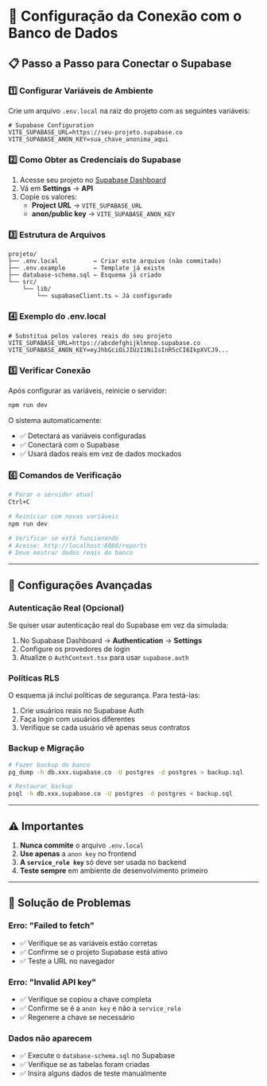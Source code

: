 # 🔗 Configuração da Conexão com o Banco de Dados

## 📋 Passo a Passo para Conectar o Supabase

### 1️⃣ **Configurar Variáveis de Ambiente**

Crie um arquivo `.env.local` na raiz do projeto com as seguintes variáveis:

```env
# Supabase Configuration
VITE_SUPABASE_URL=https://seu-projeto.supabase.co
VITE_SUPABASE_ANON_KEY=sua_chave_anonima_aqui
```

### 2️⃣ **Como Obter as Credenciais do Supabase**

1. Acesse seu projeto no [Supabase Dashboard](https://app.supabase.com)
2. Vá em **Settings** → **API**
3. Copie os valores:
   - **Project URL** → `VITE_SUPABASE_URL`
   - **anon/public key** → `VITE_SUPABASE_ANON_KEY`

### 3️⃣ **Estrutura de Arquivos**

```
projeto/
├── .env.local          ← Criar este arquivo (não commitado)
├── .env.example        ← Template já existe
├── database-schema.sql ← Esquema já criado
└── src/
    └── lib/
        └── supabaseClient.ts ← Já configurado
```

### 4️⃣ **Exemplo do .env.local**

```env
# Substitua pelos valores reais do seu projeto
VITE_SUPABASE_URL=https://abcdefghijklmnop.supabase.co
VITE_SUPABASE_ANON_KEY=eyJhbGciOiJIUzI1NiIsInR5cCI6IkpXVCJ9...
```

### 5️⃣ **Verificar Conexão**

Após configurar as variáveis, reinicie o servidor:

```bash
npm run dev
```

O sistema automaticamente:
- ✅ Detectará as variáveis configuradas
- ✅ Conectará com o Supabase
- ✅ Usará dados reais em vez de dados mockados

### 6️⃣ **Comandos de Verificação**

```bash
# Parar o servidor atual
Ctrl+C

# Reiniciar com novas variáveis
npm run dev

# Verificar se está funcionando
# Acesse: http://localhost:8080/reports
# Deve mostrar dados reais do banco
```

---

## 🔧 **Configurações Avançadas**

### **Autenticação Real (Opcional)**

Se quiser usar autenticação real do Supabase em vez da simulada:

1. No Supabase Dashboard → **Authentication** → **Settings**
2. Configure os provedores de login
3. Atualize o `AuthContext.tsx` para usar `supabase.auth`

### **Políticas RLS**

O esquema já inclui políticas de segurança. Para testá-las:

1. Crie usuários reais no Supabase Auth
2. Faça login com usuários diferentes
3. Verifique se cada usuário vê apenas seus contratos

### **Backup e Migração**

```bash
# Fazer backup do banco
pg_dump -h db.xxx.supabase.co -U postgres -d postgres > backup.sql

# Restaurar backup
psql -h db.xxx.supabase.co -U postgres -d postgres < backup.sql
```

---

## ⚠️ **Importantes**

1. **Nunca commite** o arquivo `.env.local`
2. **Use apenas** a `anon key` no frontend
3. **A `service_role key`** só deve ser usada no backend
4. **Teste sempre** em ambiente de desenvolvimento primeiro

---

## 🚨 **Solução de Problemas**

### Erro: "Failed to fetch"
- ✅ Verifique se as variáveis estão corretas
- ✅ Confirme se o projeto Supabase está ativo
- ✅ Teste a URL no navegador

### Erro: "Invalid API key"
- ✅ Verifique se copiou a chave completa
- ✅ Confirme se é a `anon key` e não a `service_role`
- ✅ Regenere a chave se necessário

### Dados não aparecem
- ✅ Execute o `database-schema.sql` no Supabase
- ✅ Verifique se as tabelas foram criadas
- ✅ Insira alguns dados de teste manualmente
